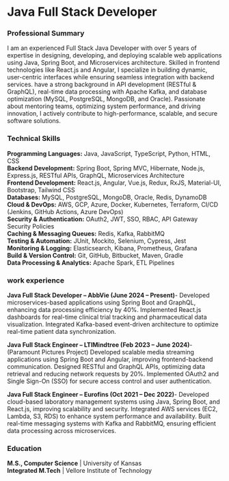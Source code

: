 # Java Full Stack Developer

### Professional Summary

I am an experienced Full Stack Java Developer with over 5 years of expertise in designing, developing, and deploying scalable web applications using Java, Spring Boot, and Microservices architecture. Skilled in frontend technologies like React.js and Angular, I specialize in building dynamic, user-centric interfaces while ensuring seamless integration with backend services. have a strong background in API development (RESTful & GraphQL), real-time data processing with Apache Kafka, and database optimization (MySQL, PostgreSQL, MongoDB, and Oracle). Passionate about mentoring teams, optimizing system performance, and driving innovation, I actively contribute to high-performance, scalable, and secure software solutions.

### Technical Skills

**Programming Languages:** Java, JavaScript, TypeScript, Python, HTML, CSS  
**Backend Development:** Spring Boot, Spring MVC, Hibernate, Node.js, Express.js, RESTful APIs, GraphQL, Microservices Architecture  
**Frontend Development:** React.js, Angular, Vue.js, Redux, RxJS, Material-UI, Bootstrap, Tailwind CSS  
**Databases:** MySQL, PostgreSQL, MongoDB, Oracle, Redis, DynamoDB  
**Cloud & DevOps:** AWS, GCP, Azure, Docker, Kubernetes, Terraform, CI/CD (Jenkins, GitHub Actions, Azure DevOps)  
**Security & Authentication:** OAuth2, JWT, SSO, RBAC, API Gateway Security Policies  
**Caching & Messaging Queues:** Redis, Kafka, RabbitMQ  
**Testing & Automation:** JUnit, Mockito, Selenium, Cypress, Jest  
**Monitoring & Logging:** Elasticsearch, Kibana, Prometheus, Grafana  
**Build & Version Control:** Git, GitHub, Bitbucket, Maven, Gradle  
**Data Processing & Analytics:** Apache Spark, ETL Pipelines  

### work experience

**Java Full Stack Developer – AbbVie (June 2024 – Present)**-
Developed microservices-based applications using Spring Boot and GraphQL, enhancing data processing efficiency by 40%.
Implemented React.js dashboards for real-time clinical trial tracking and pharmaceutical data visualization.
Integrated Kafka-based event-driven architecture to optimize real-time patient data synchronization.

**Java Full Stack Engineer – LTIMindtree (Feb 2023 – June 2024)**- (Paramount Pictures Project)
Developed scalable media streaming applications using Spring Boot and Angular, improving frontend-backend communication.
Designed RESTful and GraphQL APIs, optimizing data retrieval and reducing network requests by 20%.
Implemented OAuth2 and Single Sign-On (SSO) for secure access control and user authentication.

**Java Full Stack Engineer – Eurofins (Oct 2021 – Dec 2022)**-
Developed cloud-based laboratory management systems using Java, Spring Boot, and React.js, improving scalability and security.
Integrated AWS services (EC2, Lambda, S3, RDS) to enhance system performance and availability.
Built real-time messaging systems with Kafka and RabbitMQ, ensuring efficient data processing across microservices.

### Education

**M.S., Computer Science** | University of Kansas  
**Integrated M.Tech** | Vellore Institute of Technology  
